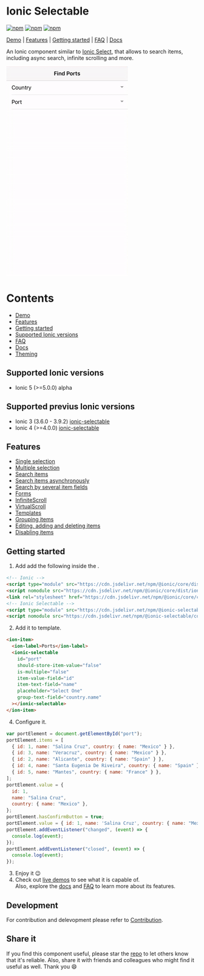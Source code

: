 [npm-url]: https://npmjs.org/package/@ionic-selectable/core
[npm-image]: https://img.shields.io/npm/v/@ionic-selectable/core.svg
[dm-image]: https://img.shields.io/npm/dm/@ionic-selectable/core.svg
[dt-image]: https://img.shields.io/npm/dt/@ionic-selectable/core.svg

# Ionic Selectable

[![npm][npm-image]][npm-url]
[![npm][dt-image]][npm-url]
[![npm][dm-image]][npm-url]

[Demo](https://stackblitz.com/edit/ionic-selectable-basic?file=pages/home/home.html) | [Features](#features) | [Getting started](#getting-started) | [FAQ](../../wiki#faq) | [Docs](../../wiki)

An Ionic component similar to [Ionic Select](https://ionicframework.com/docs/api/components/select/Select/), that allows to search items, including async search, infinite scrolling and more.

![iOS Demo](images/demo.gif)

# Contents

- [Demo](https://stackblitz.com/edit/ionic-selectable-basic?file=pages/home/home.html)
- [Features](#features)
- [Getting started](#getting-started)
- [Supported Ionic versions](#supported-ionic-versions)
- [FAQ](../../wiki#faq)
- [Docs](../../wiki)
- [Theming](../../wiki#theming)

## Supported Ionic versions

- Ionic 5 (>=5.0.0) alpha

## Supported previus Ionic versions

- Ionic 3 (3.6.0 - 3.9.2) [ionic-selectable](https://www.npmjs.com/package/ionic-selectable)
- Ionic 4 (>=4.0.0) [ionic-selectable](https://www.npmjs.com/package/ionic-selectable)

## Features

- [Single selection](https://stackblitz.com/edit/ionic-selectable-basic?file=pages/home/home.html)
- [Multiple selection](../../wiki#ismultiple)
- [Search items](https://stackblitz.com/edit/ionic-selectable-basic?file=pages/home/home.html)
- [Search items asynchronously](https://stackblitz.com/edit/ionic-selectable-on-search?file=pages/home/home.html)
- [Search by several item fields](https://stackblitz.com/edit/ionic-selectable-on-search?file=pages/home/home.html)
- [Forms](https://stackblitz.com/edit/ionic-selectable-form-control?file=pages/home/home.html)
- [InfiniteScroll](https://stackblitz.com/edit/ionic-selectable-infinite-scroll?file=pages/home/home.html)
- [VirtualScroll](https://stackblitz.com/edit/ionic-selectable-virtual-scroll?file=pages/home/home.html)
- [Templates](../../wiki#templates)
- [Grouping items](../..//wiki#grouping)
- [Editing, adding and deleting items](../../wiki#editing)
- [Disabling items](../../wiki#disableditems)

## Getting started

1. Add add the following inside the <head>.

```html
<!-- Ionic -->
<script type="module" src="https://cdn.jsdelivr.net/npm/@ionic/core/dist/ionic/ionic.esm.js"></script>
<script nomodule src="https://cdn.jsdelivr.net/npm/@ionic/core/dist/ionic/ionic.js"></script>
<link rel="stylesheet" href="https://cdn.jsdelivr.net/npm/@ionic/core/css/ionic.bundle.css" />
<!-- Ionic Selectable -->
<script type="module" src="https://cdn.jsdelivr.net/npm/@ionic-selectable/core/dist/ionic-selectable/ionic-selectable.esm.js"></script>
<script nomodule src="https://cdn.jsdelivr.net/npm/@ionic-selectable/core/dist/ionic-selectable/ionic-selectable.js"></script>
```

2. Add it to template.

```html
<ion-item>
  <ion-label>Ports</ion-label>
  <ionic-selectable
    id="port"
    should-store-item-value="false"
    is-multiple="false"
    item-value-field="id"
    item-text-field="name"
    placeholder="Select One"
    group-text-field="country.name"
  ></ionic-selectable>
</ion-item>
```

4. Configure it.

```js
var portElement = document.getElementById("port");
portElement.items = [
  { id: 1, name: "Salina Cruz", country: { name: "Mexico" } },
  { id: 3, name: "Veracruz", country: { name: "Mexico" } },
  { id: 2, name: "Alicante", country: { name: "Spain" } },
  { id: 4, name: "Santa Eugenia De Riveira", country: { name: "Spain" } },
  { id: 5, name: "Mantes", country: { name: "France" } },
];
portElement.value = {
  id: 1,
  name: "Salina Cruz",
  country: { name: "Mexico" },
};
portElement.hasConfirmButton = true;
portElement.value = { id: 1, name: 'Salina Cruz', country: { name: "Mexico"} };
portElement.addEventListener("changed", (event) => {
  console.log(event);
});
portElement.addEventListener("closed", (event) => {
  console.log(event);
});
```

3. Enjoy it 😉
4. Check out [live demos](https://stackblitz.com/@eakoriakin) to see what it is capable of.  
   Also, explore the [docs](../../wiki) and [FAQ](../../wiki#faq) to learn more about its features.

## Development

For contribution and delevopment please refer to [Contribution](../../wiki/Contribution).

## Share it

If you find this component useful, please star the [repo](https://github.com/eakoriakin/ionic-selectable) to let others know that it's reliable. Also, share it with friends and colleagues who might find it useful as well. Thank you 😄
